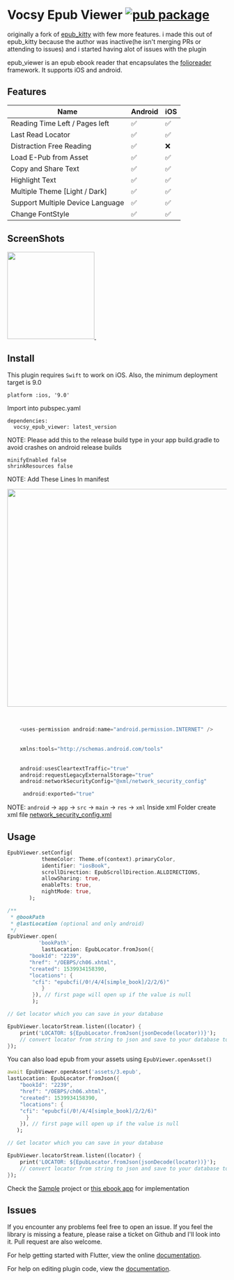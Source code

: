 # Vocsy Epub Viewer [![pub package](https://img.shields.io/pub/v/vocsy_epub_viewer.svg)](https://pub.dartlang.org/packages/vocsy_epub_viewer)

originally a fork of [epub_kitty](https://github.com/451518849/epub_kitty) with few more features. i
made this out of epub_kitty because the author was inactive(he isn't merging PRs or attending to
issues) and i started having alot of issues with the plugin

epub_viewer is an epub ebook reader that encapsulates
the [folioreader](https://folioreader.github.io/FolioReaderKit/) framework. It supports iOS and
android.

## Features

| Name | Android | iOS |
|------|-------|------|
| Reading Time Left / Pages left | ✅ | ✅ |
| Last Read Locator | ✅ | ✅ |
| Distraction Free Reading | ✅ | ❌ |
| Load E-Pub from Asset | ✅ | ✅ |
| Copy and Share Text  | ✅ | ✅ |
| Highlight Text  | ✅ | ✅ |
| Multiple Theme [Light / Dark] | ✅ | ✅ |
| Support Multiple Device Language | ✅ | ✅ |
| Change FontStyle | ✅ | ✅ |

## ScreenShots

<a href="#screenshots">
  <img src="https://github.com/kaushikgodhani/vocsy_epub_viewer/blob/main/screenshots/S1.jpg" width="200px">
</a>&nbsp;&nbsp;


## Install

This plugin requires `Swift` to work on iOS. Also, the minimum deployment target is 9.0

```
platform :ios, '9.0'
```

Import into pubspec.yaml

```
dependencies:
  vocsy_epub_viewer: latest_version
```

NOTE: Please add this to the release build type in your app build.gradle to avoid crashes on android
release builds

```
minifyEnabled false
shrinkResources false
```

NOTE: Add These Lines In manifest

<a href="#screenshots">
  <img src="https://github.com/kaushikgodhani/vocsy_epub_viewer/blob/main/screenshots/img.png" width="1300px" height="500px">
</a>&nbsp;&nbsp;

```java

    <uses-permission android:name="android.permission.INTERNET" />
    
   
    xmlns:tools="http://schemas.android.com/tools"
    
    
    android:usesCleartextTraffic="true"
    android:requestLegacyExternalStorage="true"
    android:networkSecurityConfig="@xml/network_security_config"

     android:exported="true"

```

NOTE: `android` -> `app` -> `src` -> `main` -> `res` -> `xml` Inside xml Folder create xml file [network_security_config.xml](https://github.com/kaushikgodhani/vocsy_epub_viewer/tree/main/example/android/app/src/main/res/xml)
## Usage

```dart
EpubViewer.setConfig(
           themeColor: Theme.of(context).primaryColor,
           identifier: "iosBook",
           scrollDirection: EpubScrollDirection.ALLDIRECTIONS,
           allowSharing: true,
           enableTts: true,
           nightMode: true,
       );

/**
 * @bookPath
 * @lastLocation (optional and only android)
 */
EpubViewer.open(
          'bookPath',
           lastLocation: EpubLocator.fromJson({
	   "bookId": "2239",
	   "href": "/OEBPS/ch06.xhtml",
	   "created": 1539934158390,
	   "locations": {
		"cfi": "epubcfi(/0!/4/4[simple_book]/2/2/6)"
	       }
	    }), // first page will open up if the value is null
        );

// Get locator which you can save in your database

EpubViewer.locatorStream.listen((locator) {
	print('LOCATOR: ${EpubLocator.fromJson(jsonDecode(locator))}');
	// convert locator from string to json and save to your database to be retrieved later
});

```
You can also load epub from your assets using `EpubViewer.openAsset()`

```dart
await EpubViewer.openAsset('assets/3.epub',
lastLocation: EpubLocator.fromJson({
	"bookId": "2239",
	"href": "/OEBPS/ch06.xhtml",
	"created": 1539934158390,
	"locations": {
	"cfi": "epubcfi(/0!/4/4[simple_book]/2/2/6)"
	  }
	}), // first page will open up if the value is null
   );

// Get locator which you can save in your database

EpubViewer.locatorStream.listen((locator) {
	print('LOCATOR: ${EpubLocator.fromJson(jsonDecode(locator))}');
	// convert locator from string to json and save to your database to be retrieved later
});

 ```
Check the [Sample](https://github.com/vocsy/epub_viewer/tree/master/example) project
or [this ebook app](https://github.com/vocsy/FlutterEbookApp) for implementation

## Issues

If you encounter any problems feel free to open an issue. If you feel the library is missing a
feature, please raise a ticket on Github and I'll look into it. Pull request are also welcome.

For help getting started with Flutter, view the online
[documentation](https://flutter.io/).

For help on editing plugin code, view
the [documentation](https://flutter.io/platform-plugins/#edit-code).
	

